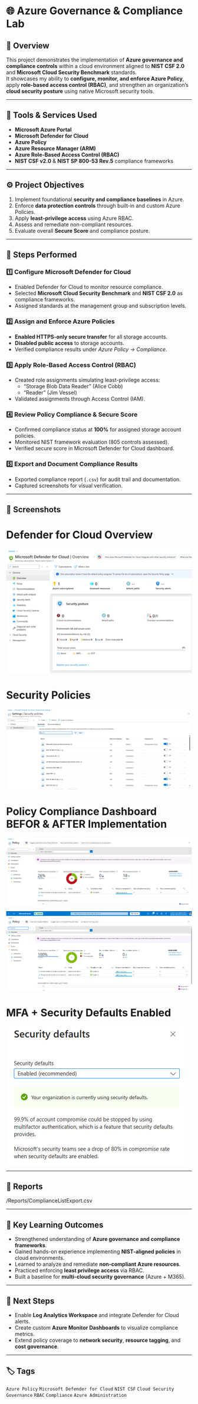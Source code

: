 # 🌐 Azure Governance & Compliance Lab

## 🧭 Overview

This project demonstrates the implementation of **Azure governance and compliance controls** within a cloud environment aligned to **NIST CSF 2.0** and **Microsoft Cloud Security Benchmark** standards.  
It showcases my ability to **configure, monitor, and enforce Azure Policy**, apply **role-based access control (RBAC)**, and strengthen an organization’s **cloud security posture** using native Microsoft security tools.

---

## 🧰 Tools & Services Used

- **Microsoft Azure Portal**
- **Microsoft Defender for Cloud**
- **Azure Policy**
- **Azure Resource Manager (ARM)**
- **Azure Role-Based Access Control (RBAC)**
- **NIST CSF v2.0** & **NIST SP 800-53 Rev.5** compliance frameworks

---

## ⚙️ Project Objectives

1. Implement foundational **security and compliance baselines** in Azure.
2. Enforce **data protection controls** through built-in and custom Azure Policies.
3. Apply **least-privilege access** using Azure RBAC.
4. Assess and remediate non-compliant resources.
5. Evaluate overall **Secure Score** and compliance posture.

---

## 🧩 Steps Performed

### 1️⃣ Configure Microsoft Defender for Cloud

- Enabled Defender for Cloud to monitor resource compliance.
- Selected **Microsoft Cloud Security Benchmark** and **NIST CSF 2.0** as compliance frameworks.
- Assigned standards at the management group and subscription levels.

### 2️⃣ Assign and Enforce Azure Policies

- **Enabled HTTPS-only secure transfer** for all storage accounts.
- **Disabled public access** to storage accounts.
- Verified compliance results under _Azure Policy → Compliance_.

### 3️⃣ Apply Role-Based Access Control (RBAC)

- Created role assignments simulating least-privilege access:
  - “Storage Blob Data Reader” (Alice Cobb)
  - “Reader” (Jim Vessel)
- Validated assignments through Access Control (IAM).

### 4️⃣ Review Policy Compliance & Secure Score

- Confirmed compliance status at **100%** for assigned storage account policies.
- Monitored NIST framework evaluation (805 controls assessed).
- Verified secure score in Microsoft Defender for Cloud dashboard.

### 5️⃣ Export and Document Compliance Results

- Exported compliance report (`.csv`) for audit trail and documentation.
- Captured screenshots for visual verification.

---

## 📸 Screenshots

# Defender for Cloud Overview

![Defender for Cloud Overview](Screenshots/defender_for_cloud_overview.png)

# Security Policies

![Security Policies](Screenshots/default_seurity_policies.png)

# Policy Compliance Dashboard BEFOR & AFTER Implementation

![Policy Compliance Dashboard](Screenshots/azure_policy_compliance_dashboard.png)

![Policy Compliance Dashboard](Screenshots/azure_policy_compliance_dashboard2.png)

# MFA + Security Defaults Enabled

![MFA + Security Defaults](Screenshots/security_defaults.png)

---

## 🧾 Reports

/Reports/ComplianceListExport.csv

---

## 🧠 Key Learning Outcomes

- Strengthened understanding of **Azure governance and compliance frameworks**.
- Gained hands-on experience implementing **NIST-aligned policies** in cloud environments.
- Learned to analyze and remediate **non-compliant Azure resources**.
- Practiced enforcing **least privilege access** via RBAC.
- Built a baseline for **multi-cloud security governance** (Azure + M365).


---

## 🚀 Next Steps

- Enable **Log Analytics Workspace** and integrate Defender for Cloud alerts.
- Create custom **Azure Monitor Dashboards** to visualize compliance metrics.
- Extend policy coverage to **network security**, **resource tagging**, and **cost governance**.

---

## 🏷️ Tags

`Azure Policy` `Microsoft Defender for Cloud` `NIST CSF` `Cloud Security` `Governance` `RBAC` `Compliance` `Azure Administration`
